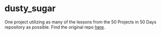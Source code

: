 # dusty_sugar
One project utilizing as many of the lessons from the 50 Projects in 50 Days repository as possible. Find the original repo [here](https://github.com/bradtraversy/50projects50days).
